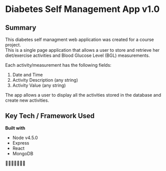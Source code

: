 # Diabetes Self Management App v1.0

## Summary
This diabetes self managment web application was created for a course project.  
This is a single page application that allows a user to store and retrieve her diet/exercise activities and Blood Glucose Level (BGL) measurements.  

Each activity/measurement has the following fields:
1. Date and Time
2. Activity Description (any string)
3. Activity Value (any string)

The app allows a user to display all the activities stored in the database and create new activities.  

## Key Tech / Framework Used
**Built with**
- Node v4.5.0
- Express
- React
- MongoDB

:turtle::turtle::turtle::turtle::turtle::turtle::turtle: